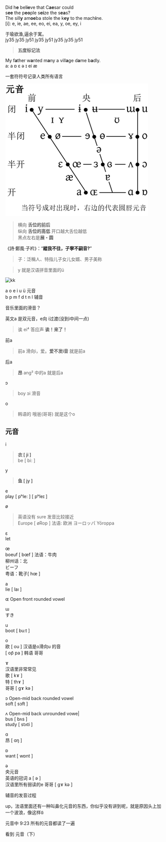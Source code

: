 
Did h**e** bel**ie**ve that C**ae**sar could  
s**ee** the p**eo**ple s**ei**ze the s**ea**s?  
The sill**y** am**oe**ba stole the k**ey** to the mach**i**ne.    
[i]: e, ie, ae, ee, eo, ei, ea, y, oe, ey, i    

于瑜欲渔,逼余于寓。  
jy35 jy35 jy51 jy35 jy51 jy35 jy35 jy51  
> **五度标记法**    

My f**a**ther w**a**nted m**a**ny a vill**a**ge d**a**me b**a**dly.  
a: a ɒ ɛ ə ɪ ei æ  

一套符符号记录人类所有语言  


![元音](../img/IPA/IPAvowels.png)  

> 横向 **舌位的前后**   
纵向    **舌位的高低**  开口越大舌位越低  
黑点左右是**展・圆**  

《詩·鄭風·子衿》：“**縱我不往，子寧不嗣音?**”  
>子：泛稱人、特指儿子女儿女婿、男子美称  

> y 就是汉语拼音里面的ü   

![ kk](../img/IPA/IPA・KK.jpg)  




a o e i u ü 元音  
b p m f d t n l 辅音  

音乐里面的滑音？  

英文a 是双元音，e向 i过渡(没到i中间一点)   
> 诶  ei⁴  答应声  **诶！来了！**   

前a  
> 前a 滑向i，爱。**爱不发i音** 就是前a      

后a  
> **昂** ang²  中的a 就是后a  

ɔ  
> boy ɔi 滑音   

o  
> 韩语的 哦爸(哥哥) 就是这个o   



## 元音  

i  
> **衣 [ ji ]**  
be  [ bi: ] 

y  
> **鱼 [ jy ]**   

e  
play [ pʰle: ]  [ pʰleɪ ]  

ø  
> 英语没有 sure 发音比较接近  
Europe [ øRop ]  法语: 欧洲  ヨーロッパ  Yōroppa  

ɛ  
let  

œ  
boeuf [ bœf ] 法语：牛肉  
柳州话：北   
ビーフ  
粤语：靴子[ hœ ]   

a  
lie  [ laı ]  

ɶ  Open front rounded vowel  

ɯ  
すき  

u  
boot [ bu:t ]  

o  
欧 [ ou ]  汉语是o滑向u 的音  
[ op᷆ pa ]  韩语  哥哥  

ɤ  
汉语里非常常见  
歌 [ kɤ ]  
特 [ thɤ ]  
哥哥 [ gɤ kə ]  

ɔ  Open-mid back rounded vowel  
soft [ sɔft ]  

ʌ  Open-mid back unrounded vowe|  
bus [ bʌs ]  
study [ stʌti ]  

ɑ  
昂 [ ɑŋ ]  

ɒ  
want [ wɒnt ]  

ə  
央元音  
英语的冠词  a [ ə ]  
汉语里所有弱读的e  哥哥 [ gɤ kə ]  


辅音的发音过程  
> 


up，法语里面还有一种叫鼻化元音的东西，你似乎没有讲到呢，就是原因头上加一个波浪，像这样ɑ̃  

元音中  9:23  所有的元音都读了一遍  


看到  元音（下）  

 



